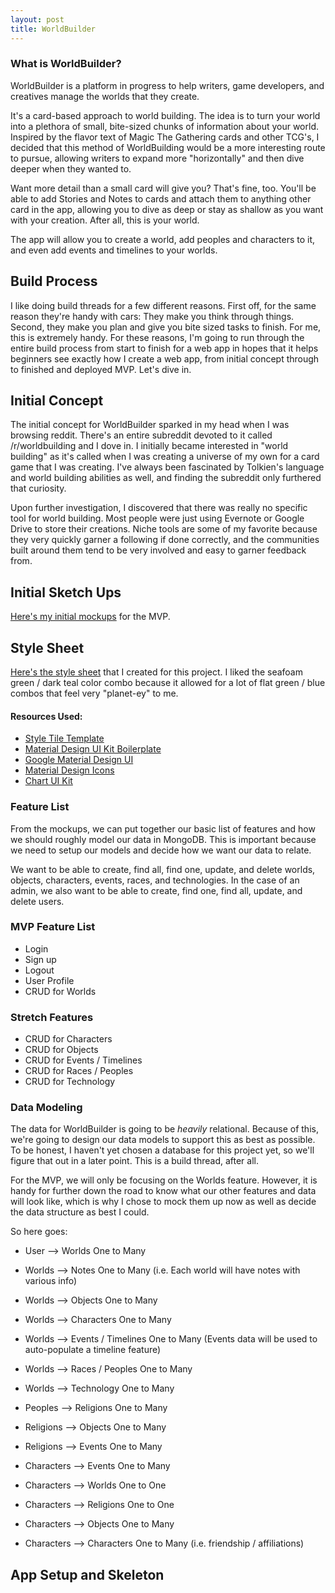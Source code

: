```yaml
---
layout: post
title: WorldBuilder
---
```


### What is WorldBuilder? 

WorldBuilder is a platform in progress to help writers, game developers, and creatives manage the worlds that they create. 

It's a card-based approach to world building. The idea is to turn your world into a plethora of small, bite-sized chunks of information about your world. Inspired by the flavor text of Magic The Gathering cards and other TCG's, I decided that this method of WorldBuilding would be a more interesting route to pursue, allowing writers to expand more "horizontally" and then dive deeper when they wanted to. 

Want more detail than a small card will give you? That's fine, too. You'll be able to add Stories and Notes to cards and attach them to anything other card in the app, allowing you to dive as deep or stay as shallow as you want with your creation. After all, this is your world. 

The app will allow you to create a world, add peoples and characters to it, and even add events and timelines to your worlds. 

## Build Process
I like doing build threads for a few different reasons. First off, for the same reason they're handy with cars: They make you think through things. Second, they make you plan and give you bite sized tasks to finish. 
For me, this is extremely handy. For these reasons, I'm going to run through the entire build process from start to finish for a web app in hopes that it helps beginners see exactly how I create a web app, from initial concept through to finished and deployed MVP. Let's dive in. 

## Initial Concept 
The initial concept for WorldBuilder sparked in my head when I was browsing reddit. There's an entire subreddit devoted to it called /r/worldbuilding and I dove in. I initially became interested in "world building" as it's called when I was creating a universe of my own for a card game that I was creating. I've always been fascinated by Tolkien's language and world building abilities as well, and finding the subreddit only furthered that curiosity. 

Upon further investigation, I discovered that there was really no specific tool for world building. Most people were just using Evernote or Google Drive to store their creations. Niche tools are some of my favorite because they very quickly garner a following if done correctly, and the communities built around them tend to be very involved and easy to garner feedback from. 

## Initial Sketch Ups
[Here's my initial mockups](http://imgur.com/a/ypTax) for the MVP. 

## Style Sheet
[Here's the style sheet]() that I created for this project. I liked the seafoam green / dark teal color combo because it allowed for a lot of flat green / blue combos that feel very "planet-ey" to me. 

#### Resources Used: 
* [Style Tile Template](http://www.sketchappsources.com/free-source/1772-style-tile-template-sketch-freebie-resource.html)
* [Material Design UI Kit Boilerplate](http://www.sketchappsources.com/free-source/1661-material-design-ui-kit-boilerplate-sketch-freebie-resource.html)
* [Google Material Design UI](http://www.sketchappsources.com/free-source/597-google-material-design-ui-sketch-app.html)
* [Material Design Icons](http://www.sketchappsources.com/free-source/1692-350-free-icons-webalys-sketch-freebie-resource.html)
* [Chart UI Kit](http://www.sketchappsources.com/free-source/1964-chart-ui-kit-sketch-freebie-resource.html)

### Feature List 
From the mockups, we can put together our basic list of features and how we should roughly model our data in MongoDB. This is important because we need to setup our models and decide how we want our data to relate. 

We want to be able to create, find all, find one, update, and delete worlds, objects, characters, events, races, and technologies. In the case of an admin, we also want to be able to create, find one, find all, update, and delete users. 

### MVP Feature List 
* Login
* Sign up 
* Logout 
* User Profile 
* CRUD for Worlds 

### Stretch Features 
* CRUD for Characters 
* CRUD for Objects
* CRUD for Events / Timelines 
* CRUD for Races / Peoples 
* CRUD for Technology 

### Data Modeling
The data for WorldBuilder is going to be _heavily_ relational. Because of this, we're going to design our data models to support this as best as possible. 
To be honest, I haven't yet chosen a database for this project yet, so we'll figure that out in a later point. This is a build thread, after all.

For the MVP, we will only be focusing on the Worlds feature. However, it is handy for further down the road to know what our other features and data will look like, which is why I chose to mock them up now as well as decide the data structure as best I could.  

So here goes:  

* User --> Worlds
One to Many 

* Worlds --> Notes 
One to Many (i.e. Each world will have notes with various info)

* Worlds --> Objects
One to Many 

* Worlds --> Characters 
One to Many

* Worlds --> Events / Timelines 
One to Many (Events data will be used to auto-populate a timeline feature)

* Worlds --> Races / Peoples 
One to Many 

* Worlds --> Technology 
One to Many 

* Peoples --> Religions 
One to Many 

* Religions --> Objects 
One to Many 

* Religions --> Events 
One to Many

* Characters --> Events 
One to Many 

* Characters --> Worlds 
One to One

* Characters --> Religions
One to One 

* Characters --> Objects 
One to Many 

* Characters --> Characters 
One to Many (i.e. friendship / affiliations)







## App Setup and Skeleton




